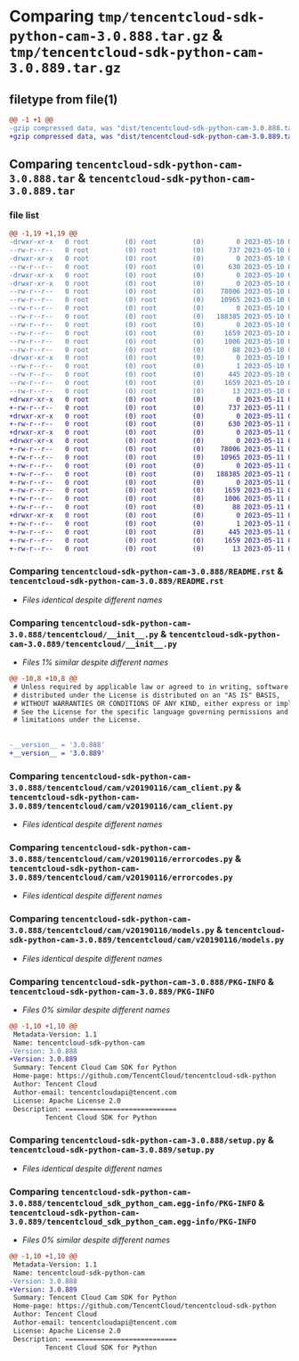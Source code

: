 # Comparing `tmp/tencentcloud-sdk-python-cam-3.0.888.tar.gz` & `tmp/tencentcloud-sdk-python-cam-3.0.889.tar.gz`

## filetype from file(1)

```diff
@@ -1 +1 @@
-gzip compressed data, was "dist/tencentcloud-sdk-python-cam-3.0.888.tar", last modified: Wed May 10 01:51:22 2023, max compression
+gzip compressed data, was "dist/tencentcloud-sdk-python-cam-3.0.889.tar", last modified: Thu May 11 02:23:38 2023, max compression
```

## Comparing `tencentcloud-sdk-python-cam-3.0.888.tar` & `tencentcloud-sdk-python-cam-3.0.889.tar`

### file list

```diff
@@ -1,19 +1,19 @@
-drwxr-xr-x   0 root         (0) root         (0)        0 2023-05-10 01:51:22.000000 tencentcloud-sdk-python-cam-3.0.888/
--rw-r--r--   0 root         (0) root         (0)      737 2023-05-10 01:51:22.000000 tencentcloud-sdk-python-cam-3.0.888/README.rst
-drwxr-xr-x   0 root         (0) root         (0)        0 2023-05-10 01:51:22.000000 tencentcloud-sdk-python-cam-3.0.888/tencentcloud/
--rw-r--r--   0 root         (0) root         (0)      630 2023-05-10 01:51:22.000000 tencentcloud-sdk-python-cam-3.0.888/tencentcloud/__init__.py
-drwxr-xr-x   0 root         (0) root         (0)        0 2023-05-10 01:51:22.000000 tencentcloud-sdk-python-cam-3.0.888/tencentcloud/cam/
-drwxr-xr-x   0 root         (0) root         (0)        0 2023-05-10 01:51:22.000000 tencentcloud-sdk-python-cam-3.0.888/tencentcloud/cam/v20190116/
--rw-r--r--   0 root         (0) root         (0)    78006 2023-05-10 01:51:22.000000 tencentcloud-sdk-python-cam-3.0.888/tencentcloud/cam/v20190116/cam_client.py
--rw-r--r--   0 root         (0) root         (0)    10965 2023-05-10 01:51:22.000000 tencentcloud-sdk-python-cam-3.0.888/tencentcloud/cam/v20190116/errorcodes.py
--rw-r--r--   0 root         (0) root         (0)        0 2023-05-10 01:51:22.000000 tencentcloud-sdk-python-cam-3.0.888/tencentcloud/cam/v20190116/__init__.py
--rw-r--r--   0 root         (0) root         (0)   188385 2023-05-10 01:51:22.000000 tencentcloud-sdk-python-cam-3.0.888/tencentcloud/cam/v20190116/models.py
--rw-r--r--   0 root         (0) root         (0)        0 2023-05-10 01:51:22.000000 tencentcloud-sdk-python-cam-3.0.888/tencentcloud/cam/__init__.py
--rw-r--r--   0 root         (0) root         (0)     1659 2023-05-10 01:51:22.000000 tencentcloud-sdk-python-cam-3.0.888/PKG-INFO
--rw-r--r--   0 root         (0) root         (0)     1006 2023-05-10 01:51:22.000000 tencentcloud-sdk-python-cam-3.0.888/setup.py
--rw-r--r--   0 root         (0) root         (0)       88 2023-05-10 01:51:22.000000 tencentcloud-sdk-python-cam-3.0.888/setup.cfg
-drwxr-xr-x   0 root         (0) root         (0)        0 2023-05-10 01:51:22.000000 tencentcloud-sdk-python-cam-3.0.888/tencentcloud_sdk_python_cam.egg-info/
--rw-r--r--   0 root         (0) root         (0)        1 2023-05-10 01:51:22.000000 tencentcloud-sdk-python-cam-3.0.888/tencentcloud_sdk_python_cam.egg-info/dependency_links.txt
--rw-r--r--   0 root         (0) root         (0)      445 2023-05-10 01:51:22.000000 tencentcloud-sdk-python-cam-3.0.888/tencentcloud_sdk_python_cam.egg-info/SOURCES.txt
--rw-r--r--   0 root         (0) root         (0)     1659 2023-05-10 01:51:22.000000 tencentcloud-sdk-python-cam-3.0.888/tencentcloud_sdk_python_cam.egg-info/PKG-INFO
--rw-r--r--   0 root         (0) root         (0)       13 2023-05-10 01:51:22.000000 tencentcloud-sdk-python-cam-3.0.888/tencentcloud_sdk_python_cam.egg-info/top_level.txt
+drwxr-xr-x   0 root         (0) root         (0)        0 2023-05-11 02:23:38.000000 tencentcloud-sdk-python-cam-3.0.889/
+-rw-r--r--   0 root         (0) root         (0)      737 2023-05-11 02:23:38.000000 tencentcloud-sdk-python-cam-3.0.889/README.rst
+drwxr-xr-x   0 root         (0) root         (0)        0 2023-05-11 02:23:38.000000 tencentcloud-sdk-python-cam-3.0.889/tencentcloud/
+-rw-r--r--   0 root         (0) root         (0)      630 2023-05-11 02:23:38.000000 tencentcloud-sdk-python-cam-3.0.889/tencentcloud/__init__.py
+drwxr-xr-x   0 root         (0) root         (0)        0 2023-05-11 02:23:38.000000 tencentcloud-sdk-python-cam-3.0.889/tencentcloud/cam/
+drwxr-xr-x   0 root         (0) root         (0)        0 2023-05-11 02:23:38.000000 tencentcloud-sdk-python-cam-3.0.889/tencentcloud/cam/v20190116/
+-rw-r--r--   0 root         (0) root         (0)    78006 2023-05-11 02:23:38.000000 tencentcloud-sdk-python-cam-3.0.889/tencentcloud/cam/v20190116/cam_client.py
+-rw-r--r--   0 root         (0) root         (0)    10965 2023-05-11 02:23:38.000000 tencentcloud-sdk-python-cam-3.0.889/tencentcloud/cam/v20190116/errorcodes.py
+-rw-r--r--   0 root         (0) root         (0)        0 2023-05-11 02:23:38.000000 tencentcloud-sdk-python-cam-3.0.889/tencentcloud/cam/v20190116/__init__.py
+-rw-r--r--   0 root         (0) root         (0)   188385 2023-05-11 02:23:38.000000 tencentcloud-sdk-python-cam-3.0.889/tencentcloud/cam/v20190116/models.py
+-rw-r--r--   0 root         (0) root         (0)        0 2023-05-11 02:23:38.000000 tencentcloud-sdk-python-cam-3.0.889/tencentcloud/cam/__init__.py
+-rw-r--r--   0 root         (0) root         (0)     1659 2023-05-11 02:23:38.000000 tencentcloud-sdk-python-cam-3.0.889/PKG-INFO
+-rw-r--r--   0 root         (0) root         (0)     1006 2023-05-11 02:23:38.000000 tencentcloud-sdk-python-cam-3.0.889/setup.py
+-rw-r--r--   0 root         (0) root         (0)       88 2023-05-11 02:23:38.000000 tencentcloud-sdk-python-cam-3.0.889/setup.cfg
+drwxr-xr-x   0 root         (0) root         (0)        0 2023-05-11 02:23:38.000000 tencentcloud-sdk-python-cam-3.0.889/tencentcloud_sdk_python_cam.egg-info/
+-rw-r--r--   0 root         (0) root         (0)        1 2023-05-11 02:23:38.000000 tencentcloud-sdk-python-cam-3.0.889/tencentcloud_sdk_python_cam.egg-info/dependency_links.txt
+-rw-r--r--   0 root         (0) root         (0)      445 2023-05-11 02:23:38.000000 tencentcloud-sdk-python-cam-3.0.889/tencentcloud_sdk_python_cam.egg-info/SOURCES.txt
+-rw-r--r--   0 root         (0) root         (0)     1659 2023-05-11 02:23:38.000000 tencentcloud-sdk-python-cam-3.0.889/tencentcloud_sdk_python_cam.egg-info/PKG-INFO
+-rw-r--r--   0 root         (0) root         (0)       13 2023-05-11 02:23:38.000000 tencentcloud-sdk-python-cam-3.0.889/tencentcloud_sdk_python_cam.egg-info/top_level.txt
```

### Comparing `tencentcloud-sdk-python-cam-3.0.888/README.rst` & `tencentcloud-sdk-python-cam-3.0.889/README.rst`

 * *Files identical despite different names*

### Comparing `tencentcloud-sdk-python-cam-3.0.888/tencentcloud/__init__.py` & `tencentcloud-sdk-python-cam-3.0.889/tencentcloud/__init__.py`

 * *Files 1% similar despite different names*

```diff
@@ -10,8 +10,8 @@
 # Unless required by applicable law or agreed to in writing, software
 # distributed under the License is distributed on an "AS IS" BASIS,
 # WITHOUT WARRANTIES OR CONDITIONS OF ANY KIND, either express or implied.
 # See the License for the specific language governing permissions and
 # limitations under the License.
 
 
-__version__ = '3.0.888'
+__version__ = '3.0.889'
```

### Comparing `tencentcloud-sdk-python-cam-3.0.888/tencentcloud/cam/v20190116/cam_client.py` & `tencentcloud-sdk-python-cam-3.0.889/tencentcloud/cam/v20190116/cam_client.py`

 * *Files identical despite different names*

### Comparing `tencentcloud-sdk-python-cam-3.0.888/tencentcloud/cam/v20190116/errorcodes.py` & `tencentcloud-sdk-python-cam-3.0.889/tencentcloud/cam/v20190116/errorcodes.py`

 * *Files identical despite different names*

### Comparing `tencentcloud-sdk-python-cam-3.0.888/tencentcloud/cam/v20190116/models.py` & `tencentcloud-sdk-python-cam-3.0.889/tencentcloud/cam/v20190116/models.py`

 * *Files identical despite different names*

### Comparing `tencentcloud-sdk-python-cam-3.0.888/PKG-INFO` & `tencentcloud-sdk-python-cam-3.0.889/PKG-INFO`

 * *Files 0% similar despite different names*

```diff
@@ -1,10 +1,10 @@
 Metadata-Version: 1.1
 Name: tencentcloud-sdk-python-cam
-Version: 3.0.888
+Version: 3.0.889
 Summary: Tencent Cloud Cam SDK for Python
 Home-page: https://github.com/TencentCloud/tencentcloud-sdk-python
 Author: Tencent Cloud
 Author-email: tencentcloudapi@tencent.com
 License: Apache License 2.0
 Description: ============================
         Tencent Cloud SDK for Python
```

### Comparing `tencentcloud-sdk-python-cam-3.0.888/setup.py` & `tencentcloud-sdk-python-cam-3.0.889/setup.py`

 * *Files identical despite different names*

### Comparing `tencentcloud-sdk-python-cam-3.0.888/tencentcloud_sdk_python_cam.egg-info/PKG-INFO` & `tencentcloud-sdk-python-cam-3.0.889/tencentcloud_sdk_python_cam.egg-info/PKG-INFO`

 * *Files 0% similar despite different names*

```diff
@@ -1,10 +1,10 @@
 Metadata-Version: 1.1
 Name: tencentcloud-sdk-python-cam
-Version: 3.0.888
+Version: 3.0.889
 Summary: Tencent Cloud Cam SDK for Python
 Home-page: https://github.com/TencentCloud/tencentcloud-sdk-python
 Author: Tencent Cloud
 Author-email: tencentcloudapi@tencent.com
 License: Apache License 2.0
 Description: ============================
         Tencent Cloud SDK for Python
```

